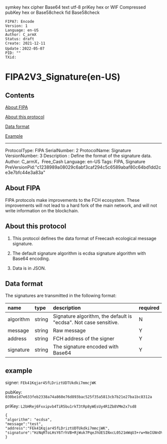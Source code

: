 

symkey hex
cipher Base64
text   utf-8
priKey hex or WIF Compressed
pubKey hex or Base58check
fid    Base58check


```
FIPA7: Encode
Version: 1
Language: en-US
Author: C_armX
Status: draft
Create: 2021-12-11
Update：2022-05-07
PID: ""
TXid: 
```

# FIPA2V3_Signature(en-US)

## Contents

[About FIPA](#about-fipa)

[About this protocol](#about-this-protocol)

[Data format](#data-format)

[Example](#Example)

---

ProtocolType: FIPA
SerialNumber: 2
ProtocolName: Signature
VersionNumber: 3
Description : Define the format of the signature data.
Author: C_armX，Free_Cash
Language: en-US
Tags: FIPA, Signature
PreVersionPid:"c1238989a08029c6abf3caf294c5c6589abaf80c64bd1dd2ce3e7bfc44e3a83a"


## About FIPA

FIPA protocols make improvements to the FCH ecosystem. These improvements will not lead to a hard fork of the main network, and will not write information on the blockchain.

## About this protocol

1. This protocol defines the data format of Freecash ecological message signature.

2. The default signature algorithm is ecdsa signature algorithm with Base64 encoding.

3. Data is in JSON.

## Data format

The signatures are transmitted in the following format:

|name|type|description|required|
|:---|:---|:---|:---|
|algorithm|string|Signature algorithm, the default is "ecdsa". Not case sensitive.|N|
|message|string|Raw message|Y|
|address|string|FCH address of the signer|Y|
|signature|string|The signature encoded with Base64|Y|

## example

signer: `FEk41Kqjar45fLDriztUDTUkdki7mmcjWK`

pubKey: `030be1d7e633feb2338a74a860e76d893bac525f35a5813cb7b21e27ba1bc8312a`

priKey: `L2bHRej6Fxxipvb4TiR5bu1rkT3tRp8yWEsUy4R1Zb8VMm2x7sd8`


```
{
"algorithm": "ecdsa",
"message":"test", 
"address":"FEk41Kqjar45fLDriztUDTUkdki7mmcjWK",
"signature":"HzNqRToLHsY6TrhVB+RjWuk7PqeJhUESINxcL0521mWqU3+rw+NeIGNnOV06ngCLwHD69jCfqHcXWCXuCnIkCGo\u003d"
}
```